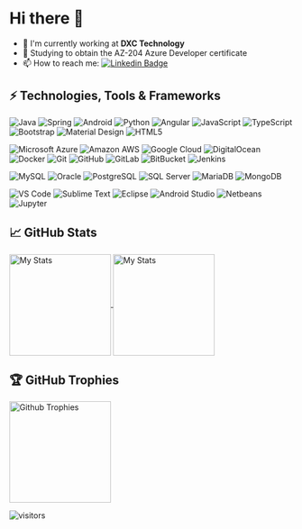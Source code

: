 # Hi there 👋

- 🏢 I'm currently working at **DXC Technology**
- 🌱 Studying to obtain the AZ-204 Azure Developer certificate
- 📫 How to reach me: [![Linkedin Badge](https://img.shields.io/badge/devniel93-blue?logo=Linkedin&style=flat-square&link=https://www.linkedin.com/in/daniel-olano-burga-b1aa28102/)](https://www.linkedin.com/in/daniel-olano-burga-b1aa28102/)

## ⚡ Technologies, Tools & Frameworks

![Java](https://img.shields.io/badge/-Java-black?style=flat-square&logo=java&logoColor=red)
![Spring](https://img.shields.io/badge/Spring-black?style=flat-square&logo=spring)
![Android](https://img.shields.io/badge/Android-black?style=flat-square&logo=android)
![Python](https://img.shields.io/badge/Python-black?style=flat-square&logo=python&logoColor=yellow)
![Angular](https://img.shields.io/badge/-Angular-black?style=flat-square&logo=angular&logoColor=red)
![JavaScript](https://img.shields.io/badge/-JavaScript-black?style=flat-square&logo=javascript)
![TypeScript](https://img.shields.io/badge/-TypeScript-black?style=flat-square&logo=typescript)
![Bootstrap](https://img.shields.io/badge/-Bootstrap-black?style=flat-square&logo=bootstrap)
![Material Design](https://img.shields.io/badge/-Material%20Design-black?style=flat-square&logo=material-design&logoColor=blue)
![HTML5](https://img.shields.io/badge/-HTML5-black?style=flat-square&logo=html5&logoColor=orange)

![Microsoft Azure](https://img.shields.io/badge/Microsoft%20Azure-black?style=flat-square&logo=microsoft-azure)
![Amazon AWS](https://img.shields.io/badge/Amazon%20AWS-black?style=flat-square&logo=amazon-aws&logoColor=yellow)
![Google Cloud](https://img.shields.io/badge/Google%20Cloud-black?style=flat-square&logo=google-cloud)
![DigitalOcean](https://img.shields.io/badge/-Digital%20Ocean-black?style=flat-square&logo=digitalocean)
![Docker](https://img.shields.io/badge/-Docker-black?style=flat-square&logo=docker)
![Git](https://img.shields.io/badge/-Git-black?style=flat-square&logo=git)
![GitHub](https://img.shields.io/badge/-GitHub-black?style=flat-square&logo=github)
![GitLab](https://img.shields.io/badge/-GitLab-black?style=flat-square&logo=gitlab)
![BitBucket](https://img.shields.io/badge/-BitBucket-black?style=flat-square&logo=bitbucket&logoColor=blue)
![Jenkins](https://img.shields.io/badge/-Jenkins-black?style=flat-square&logo=jenkins)

![MySQL](https://img.shields.io/badge/-MySQL-black?style=flat-square&logo=mysql&logoColor=blue)
![Oracle](https://img.shields.io/badge/Oracle-black?style=flat-square&logo=oracle&logoColor=red)
![PostgreSQL](https://img.shields.io/badge/-PostgreSQL-black?style=flat-square&logo=postgresql&logoColor=blue)
![SQL Server](https://img.shields.io/badge/SQL%20Server-black?style=flat-square&logo=microsoft-sql-server&logoColor=red)
![MariaDB](https://img.shields.io/badge/-MariaDB-black?style=flat-square&logo=mariadb&logoColor=brown)
![MongoDB](https://img.shields.io/badge/-MongoDB-black?style=flat-square&logo=mongodb)

![VS Code](https://img.shields.io/badge/VS%20Code-black?style=flat-square&logo=visual-studio-code&logoColor=blue)
![Sublime Text](https://img.shields.io/badge/Sublime%20Text-black?style=flat-square&logo=sublime-text)
![Eclipse](https://img.shields.io/badge/Eclipse%20IDE-black?style=flat-square&logo=eclipse-ide&logoColor=purple)
![Android Studio](https://img.shields.io/badge/Android%20Studio-black?style=flat-square&logo=android-studio)
![Netbeans](https://img.shields.io/badge/Netbeans%20IDE-black?style=flat-square&logo=apache-netbeans-ide&logoColor=blue)
![Jupyter](https://img.shields.io/badge/Jupyter-black?style=flat-square&logo=jupyter)

## &#x1f4c8; GitHub Stats

<a href="https://github.com/devniel93">
  <img align="center" src="https://github-readme-stats.vercel.app/api?username=devniel93&show_icons=true&theme=radical&hide=contribs,stars,prs" height="180px" alt="My Stats" />
</a>

<a href="https://github.com/devniel93">
  <img align="center" src="https://github-readme-stats.vercel.app/api/top-langs/?username=devniel93&langs_count=10&layout=compact&bg_color=0e1116&title_color=6aa6f8&text_color=8a919a&icon_color=6aa6f8" height="180px" alt="My Stats" />
</a>


## 🏆 GitHub Trophies

<a href="https://github.com/devniel93">
  <img align="center" src="https://github-profile-trophy.vercel.app/?username=devniel93&theme=onedark&title=Commit,Repositories,Issues&no-bg=false" height="180px" alt="Github Trophies" />
</a>



![visitors](https://visitor-badge.laobi.icu/badge?page_id=devniel93.devniel93)
